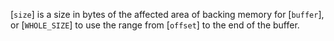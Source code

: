 [`size`] is a size in bytes of the affected area of backing memory for
[`buffer`], or [`WHOLE_SIZE`] to use the range from [`offset`]
to the end of the buffer.